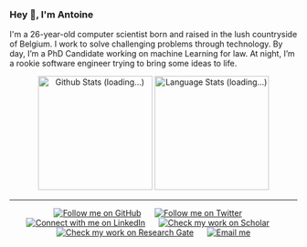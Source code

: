 ### Hey 👋, I'm Antoine

I'm a 26-year-old computer scientist born and raised in the lush countryside of Belgium. I work to solve challenging problems through technology. By day, I’m a PhD Candidate working on machine Learning for law. At night, I’m a rookie software engineer trying to bring some ideas to life.

<!-- Github Stats -->
<div align="center">
  <a href="#/"><img height=200 src="https://github-readme-stats-git-masterrstaa-rickstaa.vercel.app/api?username=antoiloui&show_icons=true&line_height=28&hide_border=true&hide_title=true&count_private=true&include_all_commits=true&card_width=450&role=OWNER,COLLABORATOR&exclude_repo=github-readme-stats" alt="Github Stats (loading...)"></a>
  <a href="#/"><img height=200 src="https://github-readme-stats-git-masterrstaa-rickstaa.vercel.app/api/top-langs/?username=antoiloui&langs_count=8&layout=compact&hide_border=true&hide=html,typescript,postscript,jupyter%20notebook&role=OWNER,COLLABORATOR" alt="Language Stats (loading...)"></a>
</div>

***

<!-- Social buttons -->
<div align="center">
	<a href="https://github.com/antoiloui"><img src="https://img.shields.io/github/followers/antoiloui?label=Github&style=social" alt="Follow me on GitHub"></a>
	&nbsp;&nbsp;&nbsp;&nbsp;
	<a href="https://twitter.com/antoiloui"><img src="https://img.shields.io/twitter/follow/antoiloui?label=Twitter&style=social" alt="Follow me on Twitter"></a>
	&nbsp;&nbsp;&nbsp;&nbsp;
	<a href="https://www.linkedin.com/in/antoine-louis/"><img src="https://img.shields.io/badge/LinkedIn--_.svg?label=LinkedIn&style=social&logo=linkedin" alt="Connect with me on LinkedIn"></a>
	&nbsp;&nbsp;&nbsp;&nbsp;
	<a href="https://scholar.google.fr/citations?user=Im3xDfgAAAAJ&hl=en&oi=sra"><img src="https://img.shields.io/badge/Scholar--_.svg?label=Google%20Scholar&style=social&logo=google-scholar" alt="Check my work on Scholar"></a>
	&nbsp;&nbsp;&nbsp;&nbsp;
	<a href="https://www.researchgate.net/profile/Antoine_Louis3"><img src="https://img.shields.io/badge/ResearchGate--_.svg?label=Research%20Gate&style=social&logo=researchgate" alt="Check my work on Research Gate"></a>
	&nbsp;&nbsp;&nbsp;&nbsp;
	<a href="mailto:antoiloui@gmail.com"><img src="https://img.shields.io/badge/email--_.svg?label?label=Email&style=social&logo=minutemailer" alt="Email me"></a>
</div>
